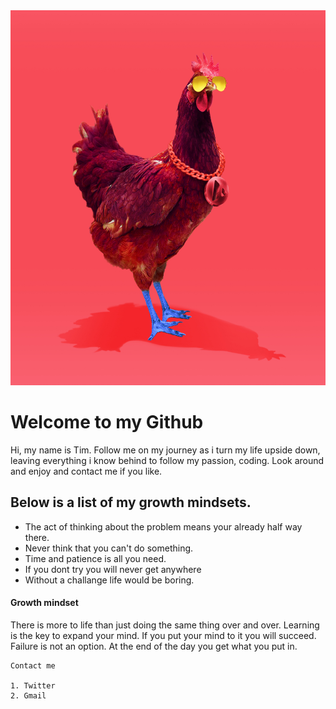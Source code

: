 
<img src="0c88d9a5a734f6ea56d20d6b90e3e4c5a465bdc5.jpeg" width="600" height="600"/>


# __Welcome to my Github__

Hi, my name is Tim. Follow me on my journey as i turn my life upside down, leaving everything i know behind to follow my passion, coding. Look around and enjoy and contact me if you like.

## Below is a list of my growth mindsets.


 - The act of thinking about the problem means your already half way there. 
 - Never think that you can't do something. 
 - Time and patience is all you need.
 - If you dont try you will never get anywhere
 - Without a challange life would be boring. 



#### __Growth mindset__ 

There is more to life than just doing the same thing over and over. Learning is the key to expand your mind. If you put your mind to it you will succeed. Failure is not an option. At the end of the day you get what you put in. 



```
Contact me 

1. Twitter 
2. Gmail 

```









